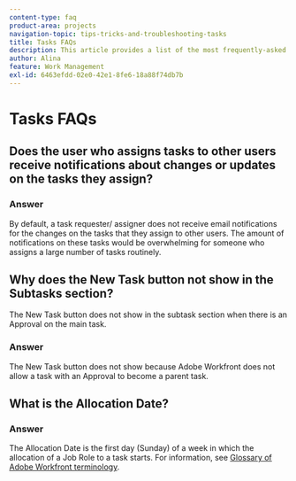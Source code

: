 ```yaml
---
content-type: faq
product-area: projects
navigation-topic: tips-tricks-and-troubleshooting-tasks
title: Tasks FAQs
description: This article provides a list of the most frequently-asked questions about tasks in Adobe Workfront. 
author: Alina
feature: Work Management
exl-id: 6463efdd-02e0-42e1-8fe6-18a88f74db7b
---
```

# Tasks FAQs

## Does the user who assigns tasks to other users receive notifications about changes or updates on the tasks they assign?

### Answer

By default, a task requester/ assigner does not receive email notifications for the changes on the tasks that they assign to other users. The amount of notifications on these tasks would be overwhelming for someone who assigns a large number of tasks routinely.

## Why does the New Task button not show in the Subtasks section?

The New Task button does not show in the subtask section when there is an Approval on the main task.

### Answer

The New Task button does not show because Adobe Workfront does not allow a task with an Approval to become a parent task.

## What is the Allocation Date?

### Answer

The Allocation Date is the first day (Sunday) of a week in which the allocation of a Job Role to a task starts. For information, see [Glossary of Adobe Workfront terminology](../../../workfront-basics/navigate-workfront/workfront-navigation/workfront-terminology-glossary.md).
